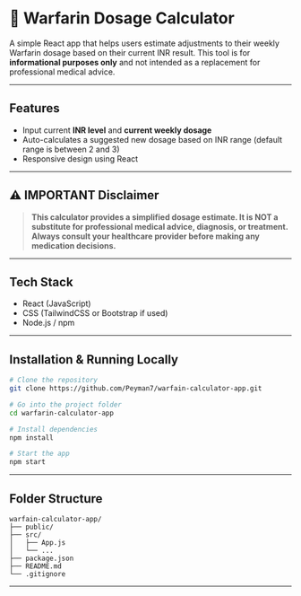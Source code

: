 # 💊 Warfarin Dosage Calculator

A simple React app that helps users estimate adjustments to their weekly Warfarin dosage based on their current INR result. This tool is for **informational purposes only** and not intended as a replacement for professional medical advice.

---

## Features

- Input current **INR level** and **current weekly dosage**
- Auto-calculates a suggested new dosage based on INR range (default range is between 2 and 3)
- Responsive design using React

---

## ⚠️ IMPORTANT Disclaimer

> **This calculator provides a simplified dosage estimate. It is NOT a substitute for professional medical advice, diagnosis, or treatment. Always consult your healthcare provider before making any medication decisions.**


---

## Tech Stack

- React (JavaScript)
- CSS (TailwindCSS or Bootstrap if used)
- Node.js / npm

---

## Installation & Running Locally

```bash
# Clone the repository
git clone https://github.com/Peyman7/warfain-calculator-app.git

# Go into the project folder
cd warfarin-calculator-app

# Install dependencies
npm install

# Start the app
npm start
```

---

## Folder Structure

```
warfain-calculator-app/
├── public/
├── src/
│   ├── App.js
│   └── ...
├── package.json
├── README.md
└── .gitignore
```

---

